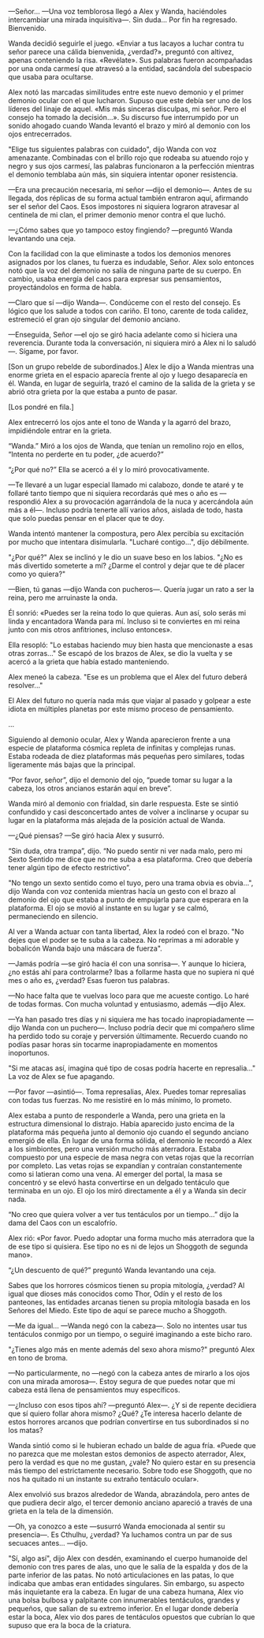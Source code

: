 
—Señor... —Una voz temblorosa llegó a Alex y Wanda, haciéndoles intercambiar una mirada inquisitiva—. Sin duda... Por fin ha regresado. Bienvenido.

Wanda decidió seguirle el juego. «Enviar a tus lacayos a luchar contra tu señor parece una cálida bienvenida, ¿verdad?», preguntó con altivez, apenas conteniendo la risa. «Revélate». Sus palabras fueron acompañadas por una onda carmesí que atravesó a la entidad, sacándola del subespacio que usaba para ocultarse.

Alex notó las marcadas similitudes entre este nuevo demonio y el primer demonio ocular con el que lucharon. Supuso que este debía ser uno de los líderes del linaje de aquel. «Mis más sinceras disculpas, mi señor. Pero el consejo ha tomado la decisión...». Su discurso fue interrumpido por un sonido ahogado cuando Wanda levantó el brazo y miró al demonio con los ojos entrecerrados.

"Elige tus siguientes palabras con cuidado", dijo Wanda con voz amenazante. Combinadas con el brillo rojo que rodeaba su atuendo rojo y negro y sus ojos carmesí, las palabras funcionaron a la perfección mientras el demonio temblaba aún más, sin siquiera intentar oponer resistencia.

—Era una precaución necesaria, mi señor —dijo el demonio—. Antes de su llegada, dos réplicas de su forma actual también entraron aquí, afirmando ser el señor del Caos. Esos impostores ni siquiera lograron atravesar al centinela de mi clan, el primer demonio menor contra el que luchó.

—¿Cómo sabes que yo tampoco estoy fingiendo? —preguntó Wanda levantando una ceja.

Con la facilidad con la que eliminaste a todos los demonios menores asignados por los clanes, tu fuerza es indudable, Señor. Alex solo entonces notó que la voz del demonio no salía de ninguna parte de su cuerpo. En cambio, usaba energía del caos para expresar sus pensamientos, proyectándolos en forma de habla.

—Claro que sí —dijo Wanda—. Condúceme con el resto del consejo. Es lógico que los salude a todos con cariño. El tono, carente de toda calidez, estremeció el gran ojo singular del demonio anciano.

—Enseguida, Señor —el ojo se giró hacia adelante como si hiciera una reverencia. Durante toda la conversación, ni siquiera miró a Alex ni lo saludó—. Sígame, por favor.

[Son un grupo rebelde de subordinados.] Alex le dijo a Wanda mientras una enorme grieta en el espacio aparecía frente al ojo y luego desaparecía en él. Wanda, en lugar de seguirla, trazó el camino de la salida de la grieta y se abrió otra grieta por la que estaba a punto de pasar.

[Los pondré en fila.]

Alex entrecerró los ojos ante el tono de Wanda y la agarró del brazo, impidiéndole entrar en la grieta.

“Wanda.” Miró a los ojos de Wanda, que tenían un remolino rojo en ellos, “Intenta no perderte en tu poder, ¿de acuerdo?”

“¿Por qué no?” Ella se acercó a él y lo miró provocativamente.

—Te llevaré a un lugar especial llamado mi calabozo, donde te ataré y te follaré tanto tiempo que ni siquiera recordarás qué mes o año es —respondió Alex a su provocación agarrándola de la nuca y acercándola aún más a él—. Incluso podría tenerte allí varios años, aislada de todo, hasta que solo puedas pensar en el placer que te doy.

Wanda intentó mantener la compostura, pero Alex percibía su excitación por mucho que intentara disimularla. "Lucharé contigo...", dijo débilmente.

"¿Por qué?" Alex se inclinó y le dio un suave beso en los labios. "¿No es más divertido someterte a mí? ¿Darme el control y dejar que te dé placer como yo quiera?"

—Bien, tú ganas —dijo Wanda con pucheros—. Quería jugar un rato a ser la reina, pero me arruinaste la onda.

Él sonrió: «Puedes ser la reina todo lo que quieras. Aun así, solo serás mi linda y encantadora Wanda para mí. Incluso si te conviertes en mi reina junto con mis otros anfitriones, incluso entonces».

Ella resopló: "Lo estabas haciendo muy bien hasta que mencionaste a esas otras zorras..." Se escapó de los brazos de Alex, se dio la vuelta y se acercó a la grieta que había estado manteniendo.

Alex meneó la cabeza. "Ese es un problema que el Alex del futuro deberá resolver..."

El Alex del futuro no quería nada más que viajar al pasado y golpear a este idiota en múltiples planetas por este mismo proceso de pensamiento.

…

Siguiendo al demonio ocular, Alex y Wanda aparecieron frente a una especie de plataforma cósmica repleta de infinitas y complejas runas. Estaba rodeada de diez plataformas más pequeñas pero similares, todas ligeramente más bajas que la principal.

“Por favor, señor”, dijo el demonio del ojo, “puede tomar su lugar a la cabeza, los otros ancianos estarán aquí en breve”.

Wanda miró al demonio con frialdad, sin darle respuesta. Este se sintió confundido y casi desconcertado antes de volver a inclinarse y ocupar su lugar en la plataforma más alejada de la posición actual de Wanda.

—¿Qué piensas? —Se giró hacia Alex y susurró.

“Sin duda, otra trampa”, dijo. “No puedo sentir ni ver nada malo, pero mi Sexto Sentido me dice que no me suba a esa plataforma. Creo que debería tener algún tipo de efecto restrictivo”.

"No tengo un sexto sentido como el tuyo, pero una trama obvia es obvia...", dijo Wanda con voz contenida mientras hacía un gesto con el brazo al demonio del ojo que estaba a punto de empujarla para que esperara en la plataforma. El ojo se movió al instante en su lugar y se calmó, permaneciendo en silencio.

Al ver a Wanda actuar con tanta libertad, Alex la rodeó con el brazo. "No dejes que el poder se te suba a la cabeza. No reprimas a mi adorable y bobalicón Wanda bajo una máscara de fuerza".

—Jamás podría —se giró hacia él con una sonrisa—. Y aunque lo hiciera, ¿no estás ahí para controlarme? Ibas a follarme hasta que no supiera ni qué mes o año es, ¿verdad? Esas fueron tus palabras.

—No hace falta que te vuelvas loco para que me acueste contigo. Lo haré de todas formas. Con mucha voluntad y entusiasmo, además —dijo Alex.

—Ya han pasado tres días y ni siquiera me has tocado inapropiadamente —dijo Wanda con un puchero—. Incluso podría decir que mi compañero slime ha perdido todo su coraje y perversión últimamente. Recuerdo cuando no podías pasar horas sin tocarme inapropiadamente en momentos inoportunos.

"Si me atacas así, imagina qué tipo de cosas podría hacerte en represalia..." La voz de Alex se fue apagando.

—Por favor —asintió—. Toma represalias, Alex. Puedes tomar represalias con todas tus fuerzas. No me resistiré en lo más mínimo, lo prometo.

Alex estaba a punto de responderle a Wanda, pero una grieta en la estructura dimensional lo distrajo. Había aparecido justo encima de la plataforma más pequeña junto al demonio ojo cuando el segundo anciano emergió de ella. En lugar de una forma sólida, el demonio le recordó a Alex a los simbiontes, pero una versión mucho más aterradora. Estaba compuesto por una especie de masa negra con vetas rojas que la recorrían por completo. Las vetas rojas se expandían y contraían constantemente como si latieran como una vena. Al emerger del portal, la masa se concentró y se elevó hasta convertirse en un delgado tentáculo que terminaba en un ojo. El ojo los miró directamente a él y a Wanda sin decir nada.

“No creo que quiera volver a ver tus tentáculos por un tiempo…” dijo la dama del Caos con un escalofrío.

Alex rió: «Por favor. Puedo adoptar una forma mucho más aterradora que la de ese tipo si quisiera. Ese tipo no es ni de lejos un Shoggoth de segunda mano».

“¿Un descuento de qué?” preguntó Wanda levantando una ceja.

Sabes que los horrores cósmicos tienen su propia mitología, ¿verdad? Al igual que dioses más conocidos como Thor, Odín y el resto de los panteones, las entidades arcanas tienen su propia mitología basada en los Señores del Miedo. Este tipo de aquí se parece mucho a Shoggoth.

—Me da igual... —Wanda negó con la cabeza—. Solo no intentes usar tus tentáculos conmigo por un tiempo, o seguiré imaginando a este bicho raro.

"¿Tienes algo más en mente además del sexo ahora mismo?" preguntó Alex en tono de broma.

—No particularmente, no —negó con la cabeza antes de mirarlo a los ojos con una mirada amorosa—. Estoy segura de que puedes notar que mi cabeza está llena de pensamientos muy específicos.

—¿Incluso con esos tipos ahí? —preguntó Alex—. ¿Y si de repente decidiera que sí quiero follar ahora mismo? ¿Qué? ¿Te interesa hacerlo delante de estos horrores arcanos que podrían convertirse en tus subordinados si no los matas?

Wanda sintió como si le hubieran echado un balde de agua fría. «Puede que no parezca que me molestan estos demonios de aspecto aterrador, Alex, pero la verdad es que no me gustan, ¿vale? No quiero estar en su presencia más tiempo del estrictamente necesario. Sobre todo ese Shoggoth, que no nos ha quitado ni un instante su extraño tentáculo ocular».

Alex envolvió sus brazos alrededor de Wanda, abrazándola, pero antes de que pudiera decir algo, el tercer demonio anciano apareció a través de una grieta en la tela de la dimensión.

—Oh, ya conozco a este —susurró Wanda emocionada al sentir su presencia—. Es Cthulhu, ¿verdad? Ya luchamos contra un par de sus secuaces antes... —dijo.

"Sí, algo así", dijo Alex con desdén, examinando el cuerpo humanoide del demonio con tres pares de alas, uno que le salía de la espalda y dos de la parte inferior de las patas. No notó articulaciones en las patas, lo que indicaba que ambas eran entidades singulares. Sin embargo, su aspecto más inquietante era la cabeza. En lugar de una cabeza humana, Alex vio una bolsa bulbosa y palpitante con innumerables tentáculos, grandes y pequeños, que salían de su extremo inferior. En el lugar donde debería estar la boca, Alex vio dos pares de tentáculos opuestos que cubrían lo que supuso que era la boca de la criatura.